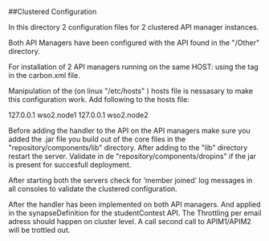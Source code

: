##Clustered Configuration

In this directory 2 configuration files for 2 clustered API manager instances.

Both API Managers have been configured with the API found in the "/Other" directory.

For installation of 2 API managers running on the same HOST: using the <offset></offset> tag in the carbon.xml file.

Manipulation of the (on linux "/etc/hosts" ) hosts file is nessasary to make this configuration work.
Add following to the hosts file:

127.0.0.1   wso2.node1
127.0.0.1   wso2.node2

Before adding the handler to the API on the API managers make sure you added the .jar file you build out of the core files in the "repository/components/lib" directory. After adding to the "lib" directory restart the server. Validate in de "repository/components/dropins" if the jar is present for succesfull deployment.

After starting both the servers check for ‘member joined’ log messages in all consoles to validate the clustered configuration.

After the handler has been implemented on both API managers. And applied in the synapseDefinition for the studentContest API. 
The Throttling per email adress should happen on cluster level. A call second call to APIM1/APIM2 will be trottled out.